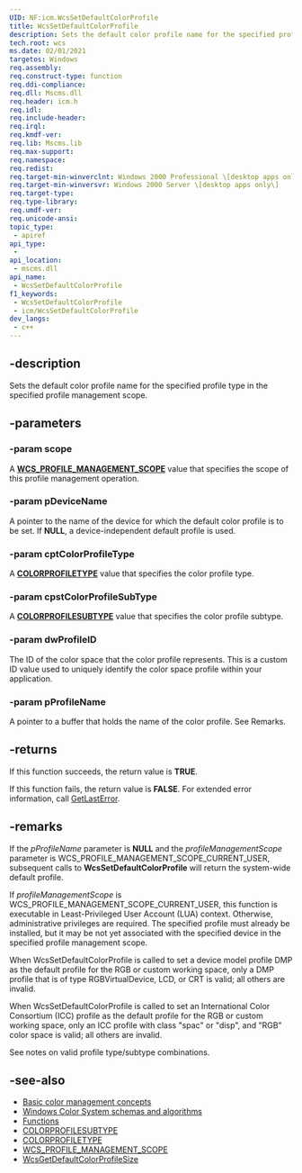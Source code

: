 ```yaml
---
UID: NF:icm.WcsSetDefaultColorProfile
title: WcsSetDefaultColorProfile
description: Sets the default color profile name for the specified profile type in the specified profile management scope.
tech.root: wcs
ms.date: 02/01/2021
targetos: Windows
req.assembly: 
req.construct-type: function
req.ddi-compliance: 
req.dll: Mscms.dll
req.header: icm.h
req.idl: 
req.include-header: 
req.irql: 
req.kmdf-ver: 
req.lib: Mscms.lib
req.max-support: 
req.namespace: 
req.redist: 
req.target-min-winverclnt: Windows 2000 Professional \[desktop apps only\]
req.target-min-winversvr: Windows 2000 Server \[desktop apps only\]
req.target-type: 
req.type-library: 
req.umdf-ver: 
req.unicode-ansi: 
topic_type:
 - apiref
api_type:
 - 
api_location:
 - mscms.dll
api_name:
 - WcsSetDefaultColorProfile
f1_keywords:
 - WcsSetDefaultColorProfile
 - icm/WcsSetDefaultColorProfile
dev_langs:
 - c++
---
```


## -description

Sets the default color profile name for the specified profile type in the specified profile management scope.

## -parameters

### -param scope

A [**WCS\_PROFILE\_MANAGEMENT\_SCOPE**](/windows/win32/api/icm/ne-icm-wcs_profile_management_scope) value that specifies the scope of this profile management operation.

### -param pDeviceName

A pointer to the name of the device for which the default color profile is to be set. If **NULL**, a device-independent default profile is used.

### -param cptColorProfileType

A [**COLORPROFILETYPE**](/windows/win32/api/icm/ne-icm-colorprofiletype) value that specifies the color profile type.

### -param cpstColorProfileSubType

A [**COLORPROFILESUBTYPE**](/windows/win32/api/icm/ne-icm-colorprofilesubtype) value that specifies the color profile subtype.

### -param dwProfileID

The ID of the color space that the color profile represents. This is a custom ID value used to uniquely identify the color space profile within your application.

### -param pProfileName

A pointer to a buffer that holds the name of the color profile. See Remarks.

## -returns

If this function succeeds, the return value is **TRUE**.

If this function fails, the return value is **FALSE**. For extended error information, call [GetLastError](/windows/win32/api/errhandlingapi/nf-errhandlingapi-getlasterror).

## -remarks

If the *pProfileName* parameter is **NULL** and the *profileManagementScope* parameter is WCS\_PROFILE\_MANAGEMENT\_SCOPE\_CURRENT\_USER, subsequent calls to **WcsSetDefaultColorProfile** will return the system-wide default profile.

If *profileManagementScope* is WCS\_PROFILE\_MANAGEMENT\_SCOPE\_CURRENT\_USER, this function is executable in Least-Privileged User Account (LUA) context. Otherwise, administrative privileges are required. The specified profile must already be installed, but it may be not yet associated with the specified device in the specified profile management scope.

When WcsSetDefaultColorProfile is called to set a device model profile DMP as the default profile for the RGB or custom working space, only a DMP profile that is of type RGBVirtualDevice, LCD, or CRT is valid; all others are invalid.

When WcsSetDefaultColorProfile is called to set an International Color Consortium (ICC) profile as the default profile for the RGB or custom working space, only an ICC profile with class "spac" or "disp", and "RGB" color space is valid; all others are invalid.

See notes on valid profile type/subtype combinations.

## -see-also

* [Basic color management concepts](basic-color-management-concepts.md)
* [Windows Color System schemas and algorithms](windows-color-system-schemas-and-algorithms.md)
* [Functions](/windows/win32/wcs/functions)
* [COLORPROFILESUBTYPE](/windows/win32/api/icm/ne-icm-colorprofilesubtype)
* [COLORPROFILETYPE](/windows/win32/api/icm/ne-icm-colorprofiletype)
* [WCS_PROFILE_MANAGEMENT_SCOPE](/windows/win32/api/icm/ne-icm-wcs_profile_management_scope)
* [WcsGetDefaultColorProfileSize](/windows/win32/api/icm/nf-icm-wcsgetdefaultcolorprofilesize)
